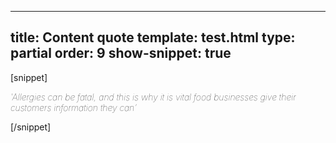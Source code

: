 ---
title: Content quote
template: test.html
type: partial
order: 9
show-snippet: true
------------------
[snippet]
<!--quote-->
<div class="wrapper content--quote-border">
    <div class="col-wrap content--quote-background">
        <div class="col col--fluid-offset-3 col--fluid-8">
            <p class="font-size--h2" style="font-weight:100; font-style: italic;">'Allergies can be fatal, and this is why it is vital food businesses give their customers information
                they can'</p>
        </div>
    </div>
</div>
[/snippet]

